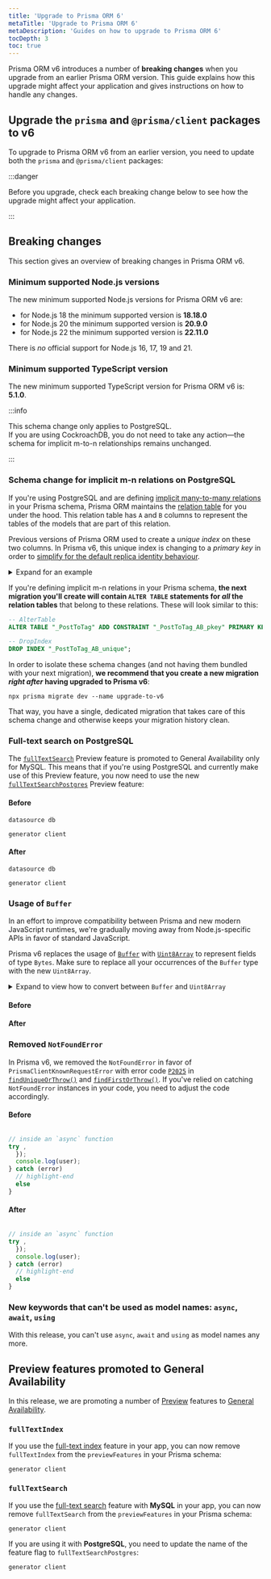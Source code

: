```yaml
---
title: 'Upgrade to Prisma ORM 6'
metaTitle: 'Upgrade to Prisma ORM 6'
metaDescription: 'Guides on how to upgrade to Prisma ORM 6'
tocDepth: 3
toc: true
---
```


Prisma ORM v6 introduces a number of **breaking changes** when you upgrade from an earlier Prisma ORM version. This guide explains how this upgrade might affect your application and gives instructions on how to handle any changes.

## Upgrade the `prisma` and `@prisma/client` packages to v6

To upgrade to Prisma ORM v6 from an earlier version, you need to update both the `prisma` and `@prisma/client` packages:

:::danger

Before you upgrade, check each breaking change below to see how the upgrade might affect your application.

:::

## Breaking changes

This section gives an overview of breaking changes in Prisma ORM v6.

### Minimum supported Node.js versions

The new minimum supported Node.js versions for Prisma ORM v6 are:

- for Node.js 18 the minimum supported version is **18.18.0**
- for Node.js 20 the minimum supported version is **20.9.0**
- for Node.js 22 the minimum supported version is **22.11.0**

There is _no_ official support for Node.js 16, 17, 19 and 21.

### Minimum supported TypeScript version

The new minimum supported TypeScript version for Prisma ORM v6 is: **5.1.0**.

:::info

This schema change only applies to PostgreSQL.  
If you are using CockroachDB, you do not need to take any action—the schema for implicit m-to-n relationships remains unchanged.

:::

### Schema change for implicit m-n relations on PostgreSQL

If you're using PostgreSQL and are defining [implicit many-to-many relations](/orm/prisma-schema/data-model/relations/many-to-many-relations#implicit-many-to-many-relations) in your Prisma schema, Prisma ORM maintains the [relation table](/orm/prisma-schema/data-model/relations/many-to-many-relations#relation-tables) for you under the hood. This relation table has `A` and `B` columns to represent the tables of the models that are part of this relation.

Previous versions of Prisma ORM used to create a _unique index_ on these two columns. In Prisma v6, this unique index is changing to a _primary key_ in order to [simplify for the default replica identity behaviour](https://github.com/prisma/prisma/issues/25196).

<details>
<summary>Expand for an example</summary>

As an example, consider the following Prisma schema with an implicit m-n relation between `Post` and `Tag` models:

```prisma
model Post 

model Tag 
```

In this case, Prisma ORM maintains the following relation table for you under the hood:

```sql
-- CreateTable
CREATE TABLE "_PostToTag" (
    "A" INTEGER NOT NULL,
    "B" INTEGER NOT NULL
);

-- CreateIndex
-- highlight-next-line 
CREATE UNIQUE INDEX "_PostToTag_AB_unique" ON "_PostToTag"("A", "B");

-- CreateIndex
CREATE INDEX "_PostToTag_B_index" ON "_PostToTag"("B");

-- AddForeignKey
ALTER TABLE "_PostToTag" ADD CONSTRAINT "_PostToTag_A_fkey" FOREIGN KEY ("A") REFERENCES "Post"("id") ON DELETE CASCADE ON UPDATE CASCADE;

-- AddForeignKey
ALTER TABLE "_PostToTag" ADD CONSTRAINT "_PostToTag_B_fkey" FOREIGN KEY ("B") REFERENCES "Tag"("id") ON DELETE CASCADE ON UPDATE CASCADE;
```

In Prisma v6, the `UNIQUE INDEX` is changing into a `PRIMARY KEY`:

```sql
-- CreateTable
CREATE TABLE "_PostToTag" (
    "A" INTEGER NOT NULL,
    "B" INTEGER NOT NULL,

    -- highlight-next-line 
    CONSTRAINT "_PostToTag_AB_pkey" PRIMARY KEY ("A","B")
);

-- CreateIndex
CREATE INDEX "_PostToTag_B_index" ON "_PostToTag"("B");

-- AddForeignKey
ALTER TABLE "_PostToTag" ADD CONSTRAINT "_PostToTag_A_fkey" FOREIGN KEY ("A") REFERENCES "Post"("id") ON DELETE CASCADE ON UPDATE CASCADE;

-- AddForeignKey
ALTER TABLE "_PostToTag" ADD CONSTRAINT "_PostToTag_B_fkey" FOREIGN KEY ("B") REFERENCES "Tag"("id") ON DELETE CASCADE ON UPDATE CASCADE;
```

</details>

If you're defining implicit m-n relations in your Prisma schema, **the next migration you'll create will contain `ALTER TABLE` statements for _all_ the relation tables** that belong to these relations. These will look similar to this:

```sql
-- AlterTable
ALTER TABLE "_PostToTag" ADD CONSTRAINT "_PostToTag_AB_pkey" PRIMARY KEY ("A", "B");

-- DropIndex
DROP INDEX "_PostToTag_AB_unique";
```

In order to isolate these schema changes (and not having them bundled with your next migration), **we recommend that you create a new migration _right after_ having upgraded to Prisma v6**:

```terminal
npx prisma migrate dev --name upgrade-to-v6
```

That way, you have a single, dedicated migration that takes care of this schema change and otherwise keeps your migration history clean.

### Full-text search on PostgreSQL

The [`fullTextSearch`](/orm/prisma-client/queries/full-text-search) Preview feature is promoted to General Availability only for MySQL. This means that if you're using PostgreSQL and currently make use of this Preview feature, you now need to use the new [`fullTextSearchPostgres`](/orm/prisma-client/queries/full-text-search#enabling-full-text-search-for-postgresql) Preview feature:

#### Before

```prisma file=schema.prisma
datasource db 

generator client 
```

#### After

```prisma file=schema.prisma
datasource db 

generator client 
```

### Usage of `Buffer`

In an effort to improve compatibility between Prisma and new modern JavaScript runtimes, we're gradually moving away from Node.js-specific APIs in favor of standard JavaScript.

Prisma v6 replaces the usage of [`Buffer`](https://nodejs.org/api/buffer.html)  with [`Uint8Array`](https://developer.mozilla.org/en-US/docs/Web/JavaScript/Reference/Global_Objects/Uint8Array) to represent fields of type `Bytes`. Make sure to replace all your occurrences of the `Buffer` type with the new `Uint8Array`.

<details>
<summary>Expand to view how to convert between <code>Buffer</code> and <code>Uint8Array</code></summary>

### Conversion from `Buffer` to `Uint8Array`

You can directly use the `Buffer` instance as a `Uint8Array`:

```ts
const buffer: Buffer = Buffer.from([1, 2, 3, 4]);
const uint8Array: Uint8Array = buffer; // No conversion needed
```

### Conversion from `Uint8Array` to `Buffer`

You can create a `Buffer` from a `Uint8Array` using `Buffer.from`:

```ts
const uint8Array: Uint8Array = new Uint8Array([1, 2, 3, 4]);
const buffer: Buffer = Buffer.from(uint8Array.buffer);
```

</details>

#### Before

#### After

### Removed `NotFoundError`

In Prisma v6, we removed the `NotFoundError` in favor of `PrismaClientKnownRequestError` with error code [`P2025`](/orm/reference/error-reference#p2025) in [`findUniqueOrThrow()`](/orm/reference/prisma-client-reference#finduniqueorthrow) and [`findFirstOrThrow()`](/orm/reference/prisma-client-reference#findfirstorthrow). If you've relied on catching `NotFoundError` instances in your code, you need to adjust the code accordingly.

#### Before

```ts

// inside an `async` function
try ,
  });
  console.log(user);
} catch (error) 
  // highlight-end
  else 
}
```

#### After

```ts

// inside an `async` function
try ,
  });
  console.log(user);
} catch (error)  
  // highlight-end
  else 
}
```

### New keywords that can't be used as model names: `async`, `await`, `using`

With this release, you can't use `async`, `await` and `using` as model names any more.

## Preview features promoted to General Availability

In this release, we are promoting a number of [Preview](/orm/more/releases#preview) features to [General Availability](/orm/more/releases#generally-available-ga).

### `fullTextIndex`

If you use the [full-text index](/orm/prisma-schema/data-model/indexes#full-text-indexes-mysql-and-mongodb) feature in your app, you can now remove `fullTextIndex` from the `previewFeatures` in your Prisma schema:

```prisma
generator client 
```

### `fullTextSearch`

If you use the [full-text search](/orm/prisma-client/queries/full-text-search) feature with **MySQL** in your app, you can now remove `fullTextSearch` from the `previewFeatures` in your Prisma schema:

```prisma
generator client 
```

If you are using it with **PostgreSQL**, you need to update the name of the feature flag to `fullTextSearchPostgres`:

```prisma
generator client 
```